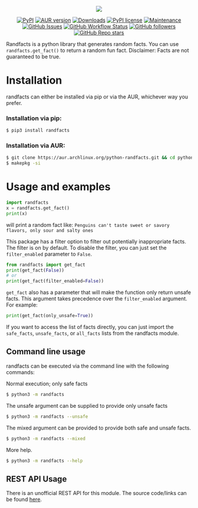 <p align="center">
<img src="https://raw.githubusercontent.com/TabulateJarl8/randfacts/master/imgs/logo-embedded-font.svg" />
</p>
<p align="center">
	<a href="https://badge.fury.io/py/randfacts"><img alt="PyPI" src="https://img.shields.io/pypi/v/randfacts" /></a>
	<a href="https://aur.archlinux.org/packages/python-randfacts/"><img alt="AUR version" src="https://img.shields.io/aur/version/python-randfacts"></a>
	<a href="https://pepy.tech/project/randfacts"><img alt="Downloads" src="https://pepy.tech/badge/randfacts" /></a>
	<a href="https://pypi.python.org/pypi/randfacts/"><img alt="PyPI license" src="https://img.shields.io/pypi/l/randfacts.svg" /></a>
	<a href="https://GitHub.com/TabulateJarl8/randfacts/graphs/commit-activity"><img alt="Maintenance" src="https://img.shields.io/badge/Maintained%3F-yes-green.svg" /></a>
	<a href="https://GitHub.com/TabulateJarl8/randfacts/issues/"><img alt="GitHub Issues" src="https://img.shields.io/github/issues/TabulateJarl8/randfacts.svg" /></a>
	<a href="https://github.com/TabulateJarl8/randfacts/actions/workflows/main.yml"><img alt="GitHub Workflow Status" src="https://img.shields.io/github/workflow/status/TabulateJarl8/randfacts/CI?label=Duplicate%20Facts%20Test" /></a>
	<a href="https://github.com/TabulateJarl8"><img alt="GitHub followers" src="https://img.shields.io/github/followers/TabulateJarl8?style=social" /></a>
	<a href="https://github.com/TabulateJarl8/randfacts"><img alt="GitHub Repo stars" src="https://img.shields.io/github/stars/TabulateJarl8/randfacts?style=social" /></a>
</p>

Randfacts is a python library that generates random facts. You can use `randfacts.get_fact()` to return a random fun fact. Disclaimer: Facts are not guaranteed to be true.

# Installation

randfacts can either be installed via pip or via the AUR, whichever way you prefer.

### Installation via pip:

```sh
$ pip3 install randfacts
```

### Installation via AUR:

```sh
$ git clone https://aur.archlinux.org/python-randfacts.git && cd python-randfacts
$ makepkg -si
```

# Usage and examples

```python
import randfacts
x = randfacts.get_fact()
print(x)
```
will print a random fact like:
`Penguins can't taste sweet or savory flavors, only sour and salty ones`

This package has a filter option to filter out potentially inappropriate facts. The filter is on by default. To disable the filter, you can just set the `filter_enabled` parameter to `False`.
```python
from randfacts import get_fact
print(get_fact(False))
# or
print(get_fact(filter_enabled=False))
```

`get_fact` also has a parameter that will make the function only return unsafe facts. This argument takes precedence over the `filter_enabled` argument. For example:

```py
print(get_fact(only_unsafe=True))
```

If you want to access the list of facts directly, you can just import the `safe_facts`, `unsafe_facts`, or `all_facts` lists from the randfacts module.


## Command line usage

randfacts can be executed via the command line with the following commands:

Normal execution; only safe facts

```sh
$ python3 -m randfacts
```

The unsafe argument can be supplied to provide only unsafe facts

```sh
$ python3 -m randfacts --unsafe
```

The mixed argument can be provided to provide both safe and unsafe facts.

```sh
$ python3 -m randfacts --mixed
```

More help.

```sh
$ python3 -m randfacts --help
```

## REST API Usage

There is an unofficial REST API for this module. The source code/links can be found [here](https://github.com/Parzival129/Randfacts-Rest-Api).